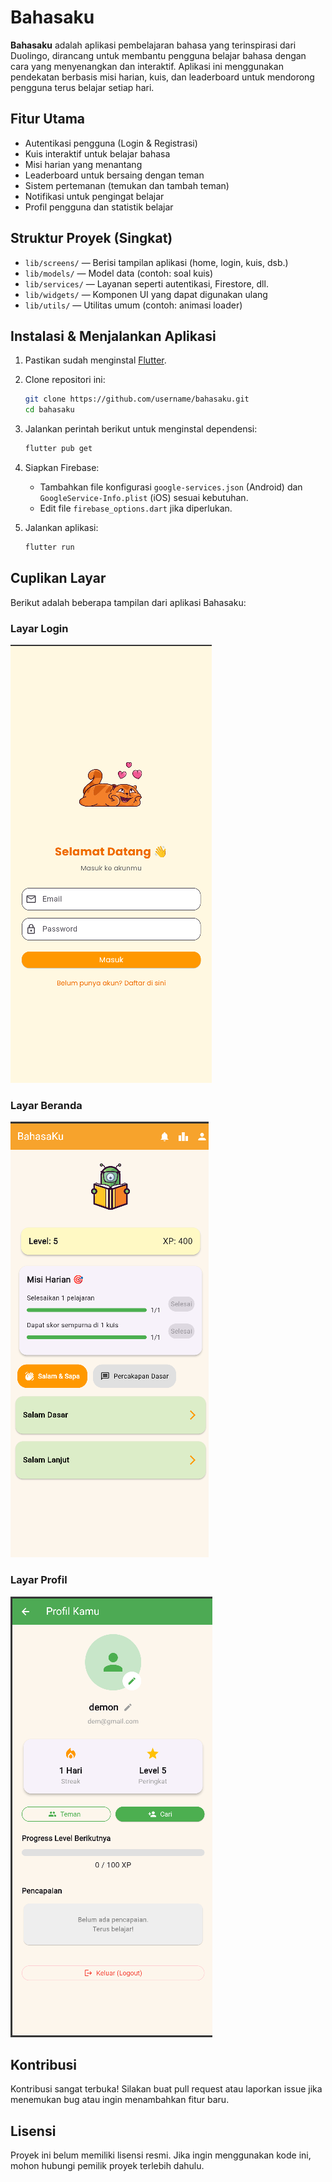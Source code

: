 # Bahasaku

**Bahasaku** adalah aplikasi pembelajaran bahasa yang terinspirasi dari Duolingo, dirancang untuk membantu pengguna belajar bahasa dengan cara yang menyenangkan dan interaktif. Aplikasi ini menggunakan pendekatan berbasis misi harian, kuis, dan leaderboard untuk mendorong pengguna terus belajar setiap hari.

## Fitur Utama

* Autentikasi pengguna (Login & Registrasi)
* Kuis interaktif untuk belajar bahasa
* Misi harian yang menantang
* Leaderboard untuk bersaing dengan teman
* Sistem pertemanan (temukan dan tambah teman)
* Notifikasi untuk pengingat belajar
* Profil pengguna dan statistik belajar

## Struktur Proyek (Singkat)

* `lib/screens/` — Berisi tampilan aplikasi (home, login, kuis, dsb.)
* `lib/models/` — Model data (contoh: soal kuis)
* `lib/services/` — Layanan seperti autentikasi, Firestore, dll.
* `lib/widgets/` — Komponen UI yang dapat digunakan ulang
* `lib/utils/` — Utilitas umum (contoh: animasi loader)

## Instalasi & Menjalankan Aplikasi

1. Pastikan sudah menginstal [Flutter](https://flutter.dev/docs/get-started/install).
2. Clone repositori ini:

   ```bash
   git clone https://github.com/username/bahasaku.git
   cd bahasaku
   ```
3. Jalankan perintah berikut untuk menginstal dependensi:

   ```bash
   flutter pub get
   ```
4. Siapkan Firebase:

    * Tambahkan file konfigurasi `google-services.json` (Android) dan `GoogleService-Info.plist` (iOS) sesuai kebutuhan.
    * Edit file `firebase_options.dart` jika diperlukan.
5. Jalankan aplikasi:

   ```bash
   flutter run
   ```

## Cuplikan Layar

Berikut adalah beberapa tampilan dari aplikasi Bahasaku:

### Layar Login

![Layar Login](assets/images/login_screens.png)

### Layar Beranda

![Layar Beranda](assets/images/home_screen.png)

### Layar Profil

![Layar Profil](assets/images/profile_screen.png)

## Kontribusi

Kontribusi sangat terbuka! Silakan buat pull request atau laporkan issue jika menemukan bug atau ingin menambahkan fitur baru.

## Lisensi

Proyek ini belum memiliki lisensi resmi. Jika ingin menggunakan kode ini, mohon hubungi pemilik proyek terlebih dahulu.
